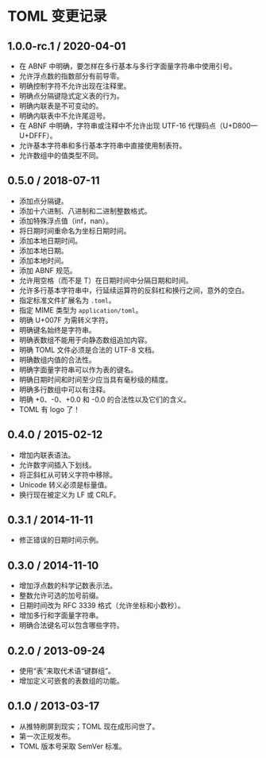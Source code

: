 # TOML 变更记录

## 1.0.0-rc.1 / 2020-04-01

* 在 ABNF 中明确，要怎样在多行基本与多行字面量字符串中使用引号。
* 允许浮点数的指数部分有前导零。
* 明确控制字符不允许出现在注释里。
* 明确点分隔键隐式定义表的行为。
* 明确内联表是不可变动的。
* 明确内联表中不允许尾逗号。
* 在 ABNF 中明确，字符串或注释中不允许出现 UTF-16 代理码点（U+D800—U+DFFF）。
* 允许基本字符串和多行基本字符串中直接使用制表符。
* 允许数组中的值类型不同。

## 0.5.0 / 2018-07-11

* 添加点分隔键。
* 添加十六进制、八进制和二进制整数格式。
* 添加特殊浮点值（inf，nan）。
* 将日期时间重命名为坐标日期时间。
* 添加本地日期时间。
* 添加本地日期。
* 添加本地时间。
* 添加 ABNF 规范。
* 允许用空格（而不是 T）在日期时间中分隔日期和时间。
* 允许多行基本字符串中，行延续运算符的反斜杠和换行之间，意外的空白。
* 指定标准文件扩展名为 `.toml`。
* 指定 MIME 类型为 `application/toml`。
* 明确 U+007F 为需转义字符。
* 明确键名始终是字符串。
* 明确表数组不能用于向静态数组追加内容。
* 明确 TOML 文件必须是合法的 UTF-8 文档。
* 明确数组内值的合法性。
* 明确字面量字符串可以作为表的键名。
* 明确日期时间和时间至少应当具有毫秒级的精度。
* 明确多行数组中可以有注释。
* 明确 +0、-0、+0.0 和 -0.0 的合法性以及它们的含义。
* TOML 有 logo 了！

## 0.4.0 / 2015-02-12

* 增加内联表语法。
* 允许数字间插入下划线。
* 将正斜杠从可转义字符中移除。
* Unicode 转义必须是标量值。
* 换行现在被定义为 LF 或 CRLF。

## 0.3.1 / 2014-11-11

* 修正错误的日期时间示例。

## 0.3.0 / 2014-11-10

* 增加浮点数的科学记数表示法。
* 整数允许可选的加号前缀。
* 日期时间改为 RFC 3339 格式（允许坐标和小数秒）。
* 增加多行和字面量字符串。
* 明确合法键名可以包含哪些字符。

## 0.2.0 / 2013-09-24

* 使用“表”来取代术语“键群组”。
* 增加定义可嵌套的表数组的功能。

## 0.1.0 / 2013-03-17

* 从推特刷屏到现实；TOML 现在成形问世了。
* 第一次正规发布。
* TOML 版本号采取 SemVer 标准。
